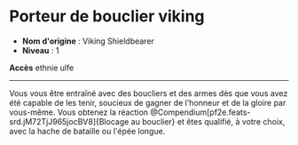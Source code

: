 # Porteur de bouclier viking

 * **Nom d'origine** : Viking Shieldbearer
 * **Niveau** : 1


<p><span id="ctl00_MainContent_DetailedOutput"><strong>Accès</strong> ethnie ulfe<br></span></p>
<hr>
<p>Vous vous être entraîné avec des boucliers et des armes dès que vous avez été capable de les tenir, soucieux de gagner de l'honneur et de la gloire par vous-même. Vous obtenez la réaction @Compendium[pf2e.feats-srd.jM72TjJ965jocBV8]{Blocage au bouclier} et êtes qualifié, à votre choix, avec la hache de bataille ou l'épée longue.&nbsp;</p>